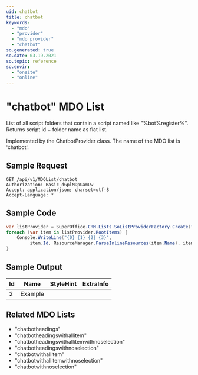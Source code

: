 ```yaml
---
uid: chatbot
title: chatbot
keywords:
  - "mdo"
  - "provider"
  - "mdo provider"
  - "chatbot"
so.generated: true
so.date: 03.19.2021
so.topic: reference
so.envir:
  - "onsite"
  - "online"
---
```


# "chatbot" MDO List
List of all script folders that contain a script named like "%bot%register%".
Returns script id + folder name as flat list.



Implemented by the <see cref="T:SuperOffice.CRM.Lists.ChatbotProvider">ChatbotProvider</see> class.
The name of the MDO list is 'chatbot'.




## Sample Request

```http!
GET /api/v1/MDOList/chatbot
Authorization: Basic dGplMDpUamUw
Accept: application/json; charset=utf-8
Accept-Language: *

```

## Sample Code
```cs
var listProvider = SuperOffice.CRM.Lists.SoListProviderFactory.Create("chatbot", forceFlatList: true);
foreach (var item in listProvider.RootItems) {
    Console.WriteLine("{0} {1} {2} {3}", 
         item.Id, ResourceManager.ParseInlineResources(item.Name), item.StyleHint, item.ExtraInfo);
}
```

## Sample Output

|Id   | Name  |StyleHint|ExtraInfo |
| --- | ----- | ------- | -------- |
| 2 | Example | | |


## Related MDO Lists

* "chatbotheadings"
* "chatbotheadingswithallitem"
* "chatbotheadingswithallitemwithnoselection"
* "chatbotheadingswithnoselection"
* "chatbotwithallitem"
* "chatbotwithallitemwithnoselection"
* "chatbotwithnoselection"
